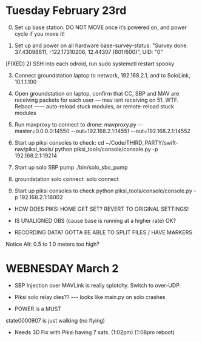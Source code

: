 # Tuesday February 23rd

0) Set up base station. DO NOT MOVE once it’s powered on, and power cycle if you move it!

1) Set up and power on all hardware
base-survey-status: "Survey done. 37.43098611, -122.17310206, 12.44307 (601/600)", UID: "0"

[FIXED] 2) SSH into each odroid, run sudo systemctl restart spooky

3) Connect groundstation laptop to network, 192.168.2.1, and to SoloLink, 10.1.1.100
4) Open groundstation on laptop, confirm that CC, SBP and MAV are receiving packets for each user
— mav isnt receiving on 51. WTF. Reboot
—— auto-reload stuck modules, or remote-reload stuck modules
5) Run mavproxy to connect to drone: mavproxy.py --master=0.0.0.0:14550 --out=192.168.2.1:14551 --out=192.168.2.1:14552

6) Start up piksi consoles to check:
cd ~/Code/THIRD_PARTY/swift-nav/piksi_tools/
python piksi_tools/console/console.py -p 192.168.2.1:19214

7) Start up solo SBP pump ./bin/solo_sbo_pump
8) groundstation solo connect: solo connect

8) Start up piksi consoles to check
python piksi_tools/console/console.py -p 192.168.2.1:18002



- HOW DOES PIKSI HOME GET SET? REVERT TO ORIGINAL SETTINGS!

- IS UNALIGNED OBS (cause base is running at a higher rate) OK?

- RECORDING DATA? GOTTA BE ABLE TO SPLIT FILES / HAVE MARKERS

Notice Alt: 0.5 to 1.0 meters too high?



# WEBNESDAY March 2

- SBP Injection over MAVLink is really splotchy. Switch to over-UDP.

- Piksi solo relay dies??
--- looks like main.py on solo crashes

- POWER is a MUST


state0000907 is just walking (no flying)

- Needs 3D Fix with Piksi having 7 sats. (1:02pm) (1:08pm reboot)

